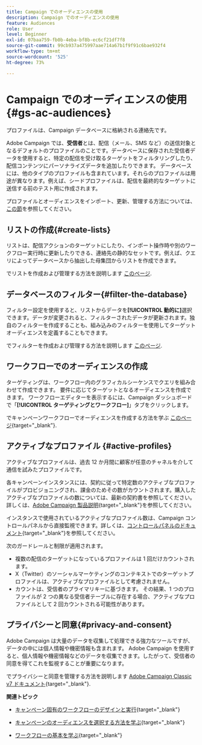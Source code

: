 ```yaml
---
title: Campaign でのオーディエンスの使用
description: Campaign でのオーディエンスの使用
feature: Audiences
role: User
level: Beginner
exl-id: 07baa759-fb0b-4eba-bf8b-ec6cf21df7f8
source-git-commit: 99cb937a475997aae714a67b1f9f91c6bae932f4
workflow-type: tm+mt
source-wordcount: '525'
ht-degree: 73%

---
```


# Campaign でのオーディエンスの使用{#gs-ac-audiences}

プロファイルは、Campaign データベースに格納される連絡先です。

Adobe Campaign では、**受信者**&#x200B;とは、配信（メール、SMS など）の送信対象となるデフォルトのプロファイルのことです。データベースに保存された受信者データを使用すると、特定の配信を受け取るターゲットをフィルタリングしたり、配信コンテンツにパーソナライズデータを追加したりできます。 データベースには、他のタイプのプロファイルも含まれています。それらのプロファイルは用途が異なります。例えば、シードプロファイルは、配信を最終的なターゲットに送信する前のテスト用に作成されます。

プロファイルとオーディエンスをインポート、更新、管理する方法については、[この節](../audiences/gs-audiences.md)を参照してください。

## リストの作成{#create-lists}

リストは、配信アクションのターゲットにしたり、インポート操作時や別のワークフロー実行時に更新したりできる、連絡先の静的なセットです。例えば、クエリによってデータベースから抽出した母集団からリストを作成できます。

でリストを作成および管理する方法を説明します [このページ](../audiences/create-audiences.md).

## データベースのフィルター{#filter-the-database}

フィルター設定を使用すると、リストからデータを&#x200B;**[!UICONTROL 動的に]**&#x200B;選択できます。データが変更されると、フィルターされたデータが更新されます。独自のフィルターを作成することも、組み込みのフィルターを使用してターゲットオーディエンスを定義することもできます。

でフィルターを作成および管理する方法を説明します [このページ](../audiences/create-filters.md).

## ワークフローでのオーディエンスの作成

ターゲティングは、ワークフロー内のグラフィカルシーケンスでクエリを組み合わせて作成できます。 要件に応じてターゲットとなるオーディエンスを作成できます。 ワークフローエディターを表示するには、Campaign ダッシュボードで「**[!UICONTROL ターゲティングとワークフロー]**」タブをクリックします。

でキャンペーンワークフローでオーディエンスを作成する方法を学ぶ [このページ](https://experienceleague.adobe.com/docs/campaign/automation/campaign-orchestration/marketing-campaign-target.html?lang=ja){target="_blank"}.


## アクティブなプロファイル {#active-profiles}


アクティブなプロファイルは、過去 12 か月間に顧客が任意のチャネルを介して通信を試みたプロファイルです。

各キャンペーンインスタンスには、契約に従って特定数のアクティブなプロファイルがプロビジョニングされ、課金のためその数がカウントされます。購入したアクティブなプロファイルの数については、最新の契約書を参照してください。 詳しくは、[Adobe Campaign 製品説明](https://helpx.adobe.com/jp/legal/product-descriptions/adobe-campaign-managed-cloud-services.html){target="_blank"}を参照してください。

インスタンスで使用されているアクティブなプロファイル数は、Campaign コントロールパネルから直接監視できます。詳しくは、[コントロールパネルのドキュメント](https://experienceleague.adobe.com/docs/control-panel/using/performance-monitoring/active-profiles-monitoring.html?lang=ja){target="_blank"}を参照してください。


次のガードレールと制限が適用されます。

* 複数の配信のターゲットになっているプロファイルは 1 回だけカウントされます。
* X（Twitter）のソーシャルマーケティングのコンテキストでのターゲットプロファイルは、アクティブなプロファイルとして考慮されません。
* カウントは、受信者のプライマリキーに基づきます。 その結果、1 つのプロファイルが 2 つの異なる受信者テーブルに存在する場合、アクティブなプロファイルとして 2 回カウントされる可能性があります。


## プライバシーと同意{#privacy-and-consent}

Adobe Campaign は大量のデータを収集して処理できる強力なツールですが、データの中には個人情報や機密情報も含まれます。 Adobe Campaign を使用すると、個人情報や機密情報などのデータを収集できます。したがって、受信者の同意を得てこれを監視することが重要になります。

でプライバシーと同意を管理する方法を説明します [Adobe Campaign Classic v7 ドキュメント](https://experienceleague.adobe.com/docs/campaign-classic/using/getting-started/privacy/privacy-and-recommendations.html?lang=ja){target="_blank"}.

**関連トピック**

* [キャンペーン固有のワークフローのデザインと実行](https://experienceleague.adobe.com/docs/campaign/automation/workflows/introduction/wf-type/campaign-workflows.html?lang=ja){target="_blank"}

* [キャンペーンのオーディエンスを選択する方法を学ぶ](https://experienceleague.adobe.com/docs/campaign/automation/campaign-orchestration/marketing-campaign-target.html?lang=ja){target="_blank"}

* [ワークフローの基本を学ぶ](https://experienceleague.adobe.com/docs/campaign/automation/workflows/introduction/about-workflows.html?lang=ja){target="_blank"}
